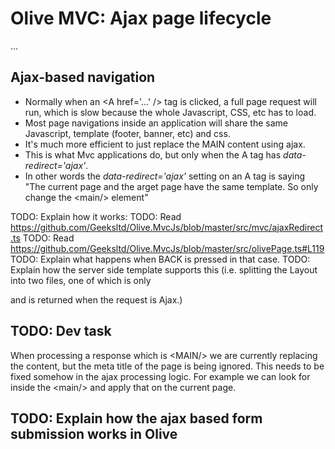# Olive MVC: Ajax page lifecycle
...

## Ajax-based navigation
- Normally when an \<A href='...' /> tag is clicked, a full page request will run, which is slow because the whole Javascript, CSS, etc has to load.
- Most page navigations inside an application will share the same Javascript, template (footer, banner, etc) and css.
- It's much more efficient to just replace the MAIN content using ajax.
- This is what Mvc applications do, but only when the A tag has *data-redirect='ajax'*.
- In other words the *data-redirect='ajax'* setting on an A tag is saying "The current page and the arget page have the same template. So only change the \<main/\> element"

TODO: Explain how it works:
TODO: Read https://github.com/Geeksltd/Olive.MvcJs/blob/master/src/mvc/ajaxRedirect.ts
TODO: Read https://github.com/Geeksltd/Olive.MvcJs/blob/master/src/olivePage.ts#L119
TODO: Explain what happens when BACK is pressed in that case.
TODO: Explain how the server side template supports this (i.e. splitting the Layout into two files, one of which is only <Main> and is returned when the request is Ajax.)

## TODO: Dev task
When processing a response which is \<MAIN/> we are currently replacing the content, but the meta title of the page is being ignored.
This needs to be fixed somehow in the ajax processing logic.
For example we can look for <meta> inside the \<main/> and apply that on the current page.

## TODO: Explain how the ajax based form submission works in Olive
